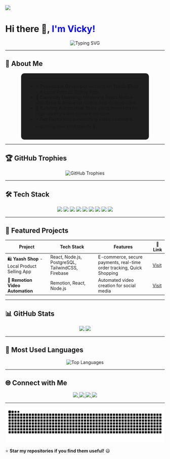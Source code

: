 <!-- Profile Views Counter -->
 ![](https://komarev.com/ghpvc/?username=Vicky2122004&color=blueviolet&style=flat-square)
 
# Hi there 👋, <span style="color:blue">I'm Vicky!</span>   
<p align="center">
  <img src="https://readme-typing-svg.herokuapp.com?font=JetBrains+Mono&size=22&duration=2500&pause=1000&color=21e6df&center=true&vCenter=true&width=600&lines=React+and+React+Native+Developer+⚛️;Node.js+Backend+Developer+🔗;Mobile+App+Enthusiast+📱;Tech+Innovator+🚀" alt="Typing SVG" />
</p>
 
 ---

  ## 📌 About Me  
 
<div align="center">
  <table style="border-radius: 10px; padding: 15px; background-color: #1e1e1e; box-shadow: 0px 4px 10px rgba(255, 255, 255, 0.1); width: 80%;">
    <tr>
      <td>
        <ul>
          <li>🔥 <b>Passionate Developer</b> working on <b>Yaash Shop</b> - A Local Product Selling App.</li>
          <li>📱 <b>Currently Learning:</b> Mastering <b>React Native</b> with <b>Expo & Redux</b> for mobile App development.</li>
          <li>🎥 <b>Building Automation Tools</b> using <b>Remotion</b> for high-quality video content creation.</li>
          <li>⚡ <b>Fun Fact:</b> I love <b>automating video content</b> & exploring <b>new tech trends</b> 🚀.</li>
        </ul>
      </td>
    </tr>
  </table>
</div>

---
 
 ## 🏆 GitHub Trophies  
<div align="center">
  <img src="https://github-profile-trophy.vercel.app/?username=Vicky2122004&theme=discord&no-frame=true&margin-w=20&margin-h=15&column=4" alt="GitHub Trophies" />
</div>

 ---
 
 ## 🛠 Tech Stack  
 
<p align="center">
   <img src="https://img.shields.io/badge/React-61DAFB?style=for-the-badge&logo=react&logoColor=black" />
   <img src="https://img.shields.io/badge/React_Native-61DAFB?style=for-the-badge&logo=react&logoColor=black" />
   <img src="https://img.shields.io/badge/Node.js-339933?style=for-the-badge&logo=node.js&logoColor=white" />
   <img src="https://img.shields.io/badge/MongoDB-47A248?style=for-the-badge&logo=mongodb&logoColor=white" />
   <img src="https://img.shields.io/badge/TailwindCSS-38B2AC?style=for-the-badge&logo=tailwind-css&logoColor=white" />
   <img src="https://img.shields.io/badge/Firebase-FFCA28?style=for-the-badge&logo=firebase&logoColor=black" />
   <img src="https://img.shields.io/badge/Redux-764ABC?style=for-the-badge&logo=redux&logoColor=white" />
   <img src="https://img.shields.io/badge/PostgreSQL-316192?style=for-the-badge&logo=postgresql&logoColor=white" />
   <img src="https://img.shields.io/badge/Remotion-FF0000?style=for-the-badge&logo=youtube&logoColor=white" />
</p>
 
 
 ---
 
## 📌 Featured Projects  

| Project | Tech Stack | Features | 🔗 Link |
|---------|-----------|----------|------|
| 🛍️ **Yaash Shop** - Local Product Selling App | React, Node.js, PostgreSQL, TailwindCSS, Firebase | E-commerce, secure payments, real-time order tracking, Quick Shopping | [Visit](https://shop.yaash.co.in/) |
| 🎥 **Remotion Video Automation** | Remotion, React, Node.js | Automated video creation for social media | [Visit](https://vid.bankniftycpr.com/) |
 
 ---
 
 ## 📊 GitHub Stats  
 <p align="center">
   <img width="48%" src="https://github-readme-stats.vercel.app/api?username=Vicky2122004&show_icons=true&theme=radical" />
   <img width="48%" src="https://github-readme-streak-stats.herokuapp.com/?user=Vicky2122004&theme=radical" />
 </p>
 
 ---
 
 ## 🌟 Most Used Languages  
<p align="center">
  <img src="https://github-readme-stats.vercel.app/api/top-langs/?username=Vicky2122004&layout=compact&theme=radical" alt="Top Languages" />
</p>
 
 ---
 
 ## 🌐 Connect with Me  
 
<p align="center">
   <a href="https://www.linkedin.com/in/vignesh-t-470a63257/" target="_blank">
     <img src="https://img.shields.io/badge/LinkedIn-0A66C2?style=for-the-badge&logo=linkedin&logoColor=white" />
   </a>
   <a href="https://www.instagram.com/ruthuraj_vicky_21/?hl=en" target="_blank">
     <img src="https://img.shields.io/badge/Instagram-E4405F?style=for-the-badge&logo=instagram&logoColor=white" />
   </a>
   <a href="mailto:thangavelvicky21@gmail.com">
     <img src="https://img.shields.io/badge/Email-D14836?style=for-the-badge&logo=gmail&logoColor=white" />
   </a>
   <a href="https://github.com/Vicky2122004" target="_blank">
     <img src="https://img.shields.io/badge/GitHub-181717?style=for-the-badge&logo=github&logoColor=white" />
   </a>
</p>
 
 
 ---

 ![GitHub Snake](https://raw.githubusercontent.com/Vicky2122004/Vicky2122004/6fae8f8aa6244032eec2ff4a519da7cea8655de0/github-snake-dark.svg)

 
 ⭐ **Star my repositories if you find them useful!** 😃  
